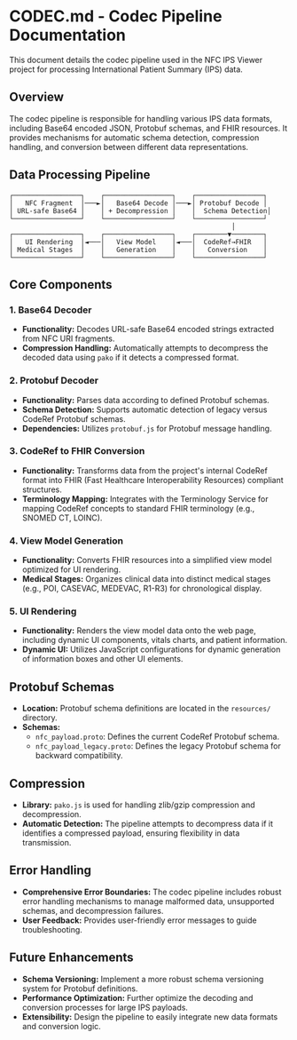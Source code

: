 # CODEC.md - Codec Pipeline Documentation

This document details the codec pipeline used in the NFC IPS Viewer project for processing International Patient Summary (IPS) data.

## Overview

The codec pipeline is responsible for handling various IPS data formats, including Base64 encoded JSON, Protobuf schemas, and FHIR resources. It provides mechanisms for automatic schema detection, compression handling, and conversion between different data representations.

## Data Processing Pipeline

```
┌─────────────────┐    ┌─────────────────┐    ┌─────────────────┐
│   NFC Fragment  │───►│   Base64 Decode │───►│ Protobuf Decode │
│ URL-safe Base64 │    │ + Decompression │    │  Schema Detection│
└─────────────────┘    └─────────────────┘    └─────────────────┘
                                                        │
┌─────────────────┐    ┌─────────────────┐    ┌────────▼────────┐
│   UI Rendering  │◄───│   View Model    │◄───│  CodeRef→FHIR   │
│ Medical Stages  │    │   Generation    │    │   Conversion    │
└─────────────────┘    └─────────────────┘    └─────────────────┘
```

## Core Components

### 1. Base64 Decoder

*   **Functionality:** Decodes URL-safe Base64 encoded strings extracted from NFC URI fragments.
*   **Compression Handling:** Automatically attempts to decompress the decoded data using `pako` if it detects a compressed format.

### 2. Protobuf Decoder

*   **Functionality:** Parses data according to defined Protobuf schemas.
*   **Schema Detection:** Supports automatic detection of legacy versus CodeRef Protobuf schemas.
*   **Dependencies:** Utilizes `protobuf.js` for Protobuf message handling.

### 3. CodeRef to FHIR Conversion

*   **Functionality:** Transforms data from the project's internal CodeRef format into FHIR (Fast Healthcare Interoperability Resources) compliant structures.
*   **Terminology Mapping:** Integrates with the Terminology Service for mapping CodeRef concepts to standard FHIR terminology (e.g., SNOMED CT, LOINC).

### 4. View Model Generation

*   **Functionality:** Converts FHIR resources into a simplified view model optimized for UI rendering.
*   **Medical Stages:** Organizes clinical data into distinct medical stages (e.g., POI, CASEVAC, MEDEVAC, R1-R3) for chronological display.

### 5. UI Rendering

*   **Functionality:** Renders the view model data onto the web page, including dynamic UI components, vitals charts, and patient information.
*   **Dynamic UI:** Utilizes JavaScript configurations for dynamic generation of information boxes and other UI elements.

## Protobuf Schemas

*   **Location:** Protobuf schema definitions are located in the `resources/` directory.
*   **Schemas:**
    *   `nfc_payload.proto`: Defines the current CodeRef Protobuf schema.
    *   `nfc_payload_legacy.proto`: Defines the legacy Protobuf schema for backward compatibility.

## Compression

*   **Library:** `pako.js` is used for handling zlib/gzip compression and decompression.
*   **Automatic Detection:** The pipeline attempts to decompress data if it identifies a compressed payload, ensuring flexibility in data transmission.

## Error Handling

*   **Comprehensive Error Boundaries:** The codec pipeline includes robust error handling mechanisms to manage malformed data, unsupported schemas, and decompression failures.
*   **User Feedback:** Provides user-friendly error messages to guide troubleshooting.

## Future Enhancements

*   **Schema Versioning:** Implement a more robust schema versioning system for Protobuf definitions.
*   **Performance Optimization:** Further optimize the decoding and conversion processes for large IPS payloads.
*   **Extensibility:** Design the pipeline to easily integrate new data formats and conversion logic.
